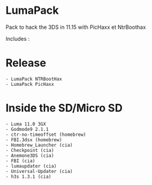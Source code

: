 # LumaPack
Pack to hack the 3DS in 11.15 with PicHaxx et NtrBoothax

Includes : 
# Release
```
- LumaPack NTRBootHax
- LumaPack PicHaxx
```
# Inside the SD/Micro SD
```- Boot9strap 1.4
- Luma 11.0 3GX
- Godmode9 2.1.1
- ctr-no-timeoffset (homebrew)
- FBI.3dsx (homebrew)
- Homebrew_Launcher (cia)
- Checkpoint (cia)
- Anemone3DS (cia)
- FBI (cia)
- lumaupdater (cia)
- Universal-Updater (cia)
- h3s 1.3.1 (cia)
```

